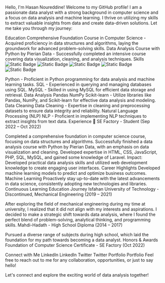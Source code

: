 
Hello, I'm Hasan Noureddine! 
Welcome to my GitHub profile! I am a passionate data analyst with a strong background in computer science and a focus on data analysis and machine learning. I thrive on utilizing my skills to extract valuable insights from data and create data-driven solutions. Let me take you through my journey:

Education 
Comprehensive Foundation Course in Computer Science - Acquired proficiency in data structures and algorithms, laying the groundwork for advanced problem-solving skills.
Data Analysis Course with Python by Pierian Data - Successfully completed an intensive course covering data visualization, cleaning, and analysis techniques.
Skills 
![Static Badge](https://img.shields.io/badge/python-_green?logo=python&logoColor=white&labelColor=dodgerblue) ![Static Badge](https://img.shields.io/badge/SQL-blue?logo=MYSQL&logoColor=white) 
![Static Badge](https://img.shields.io/badge/SQL-blue?logo=sql&logoColor=white) ![Static Badge](https://img.shields.io/badge/pandas-darkblue?logo=pandas&logoColor=white)
![Static Badge](https://img.shields.io/badge/scikit--learn-gold?logo=scikitlearn&labelColor=white)


Python - Proficient in Python programming for data analysis and machine learning tasks.
SQL - Experienced in querying and managing databases using SQL.
MySQL - Skilled in using MySQL for efficient data storage and retrieval.
Data Analysis Pandas NumPy Scikit-learn - Utilize libraries like Pandas, NumPy, and Scikit-learn for effective data analysis and modeling.
Data Cleaning Data Cleaning - Expertise in cleaning and preprocessing datasets to ensure data integrity and reliability.
Natural Language Processing (NLP) NLP - Proficient in implementing NLP techniques to extract insights from text data.
Experience 💼
SE Factory - Student (Sep 2022 – Oct 2022)

Completed a comprehensive foundation in computer science course, focusing on data structures and algorithms.
Successfully finished a data analysis course with Python by Pierian Data, with an emphasis on data visualization and cleaning.
Developed expertise in HTML, CSS, JavaScript, PHP, SQL, MySQL, and gained some knowledge of Laravel.
Impact: Developed practical data analysis skills and utilized web development knowledge to create engaging user interfaces.
Career Highlights 
Developed machine learning models to predict and optimize business outcomes. Machine Learning
Proactively stay up-to-date with the latest advancements in data science, consistently adopting new technologies and libraries. Continuous Learning
Education Journey 
Isfahan University of Technology - Discontinued, Mechanical Engineering (2019 – 2021)

After exploring the field of mechanical engineering during my time at university, I realized that it did not align with my interests and aspirations. I decided to make a strategic shift towards data analysis, where I found the perfect blend of problem-solving, analytical thinking, and programming skills.
Mahdi-Hadath - High School Diploma (2014 – 2017)

Pursued a diverse range of subjects during high school, which laid the foundation for my path towards becoming a data analyst.
Honors & Awards 
Foundation of Computer Science Certificate - SE Factory (Oct 2022)

Connect with Me 
LinkedIn LinkedIn
Twitter Twitter
Portfolio Portfolio
Feel free to reach out to me for any collaboration, opportunities, or just to say hello! 

Let's connect and explore the exciting world of data analysis together! 
